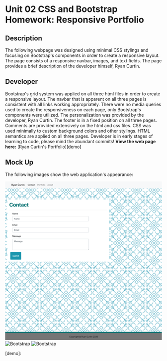 # Unit 02 CSS and Bootstrap Homework: Responsive Portfolio
## Description
The following webpage was designed using minimal CSS stylings and focusing on Bootstrap's components in order to create a responsive layout.  The page consists of a responsive navbar, images, and text fields.  The page provides a brief description of the developer himself, Ryan Curtin.
## Developer
Bootstrap's grid system was applied on all three html files in order to create a responsive layout.  The navbar that is apparent on all three pages is consistent with all links working appropriately.  There were no media queries used to create the responsiveness on each page, only Bootstrap's components were utilized.  The personalization was provided by the developer, Ryan Curtin.  The footer is in a fixed position on all three pages.  Comments are provided extensively on the html and css files.  CSS was used minimally to custom background colors and other stylings.  HTML semantics are applied on all three pages.  Developer is in early stages of learning to code, please mind the abundant commits!
**View the web page here:** [Ryan Curtin's Portfolio][demo]

## Mock Up
The following images show the web application's appearance:

![Bootstrap](Assets/Images/Example1.png) ![Bootstrap](Example2.png) 
![Bootstrap](Example3.png)

[demo]: 
